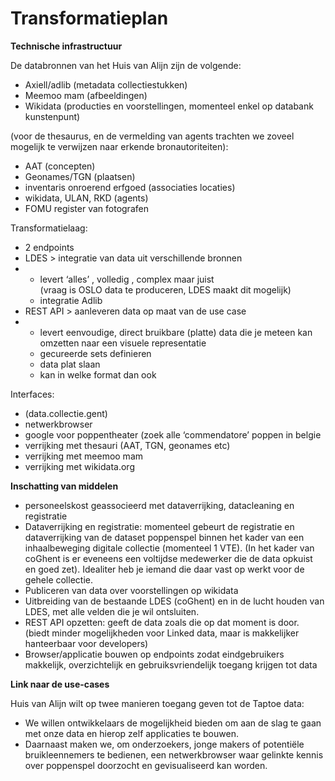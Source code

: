# Transformatieplan

**Technische infrastructuur**

De databronnen van het Huis van Alijn zijn de volgende:&#x20;

* Axiell/adlib (metadata collectiestukken)
* Meemoo mam (afbeeldingen)
* Wikidata (producties en voorstellingen, momenteel enkel op databank kunstenpunt)

(voor de thesaurus, en de vermelding van agents trachten we zoveel mogelijk te verwijzen naar erkende bronautoriteiten):&#x20;

* AAT (concepten)
* Geonames/TGN (plaatsen)
* inventaris onroerend erfgoed (associaties locaties)
* wikidata, ULAN, RKD (agents)
* FOMU register van fotografen

Transformatielaag:

* 2 endpoints
* LDES > integratie van data uit verschillende bronnen
*
  * levert ‘alles’ , volledig , complex maar juist\
    (vraag is OSLO data te produceren, LDES maakt dit mogelijk)
  * integratie Adlib
* REST API > aanleveren data op maat van de use case
*
  * levert eenvoudige, direct bruikbare (platte) data die je meteen kan omzetten naar een visuele representatie
  * gecureerde sets definieren
  * data plat slaan
  * kan in welke format dan ook

Interfaces:

* (data.collectie.gent)
* netwerkbrowser
* google voor poppentheater (zoek alle ‘commendatore’ poppen in belgie
* verrijking met thesauri (AAT, TGN, geonames etc)
* verrijking met meemoo mam
* verrijking met wikidata.org

**Inschatting van middelen**

* personeelskost geassocieerd met dataverrijking, datacleaning en registratie&#x20;
* Dataverrijking en registratie: momenteel gebeurt de registratie en dataverrijking van de dataset poppenspel binnen het kader van een inhaalbeweging digitale collectie (momenteel 1 VTE). (In het kader van coGhent is er eveneens een voltijdse medewerker die de data opkuist en goed zet). Idealiter heb je iemand die daar vast op werkt voor de gehele collectie.
* Publiceren van data over voorstellingen op wikidata&#x20;
* Uitbreiding van de bestaande LDES (coGhent) en in de lucht houden van LDES, met alle velden die je wil ontsluiten.&#x20;
* REST API opzetten: geeft de data zoals die op dat moment is door. (biedt minder mogelijkheden voor Linked data, maar is makkelijker hanteerbaar voor developers)&#x20;
* Browser/applicatie bouwen op endpoints zodat eindgebruikers makkelijk, overzichtelijk en gebruiksvriendelijk toegang krijgen tot data

**Link naar de use-cases**

Huis van Alijn wilt op twee manieren toegang geven tot de Taptoe data:

* We willen ontwikkelaars de mogelijkheid bieden om aan de slag te gaan met onze data en hierop zelf applicaties te bouwen.
* Daarnaast maken we, om onderzoekers, jonge makers of potentiële bruikleennemers te bedienen, een netwerkbrowser waar gelinkte kennis over poppenspel doorzocht en gevisualiseerd kan worden.
